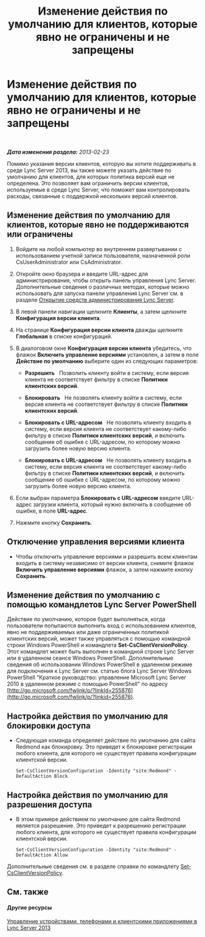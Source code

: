 ﻿---
title: Изменение действия по умолчанию для клиентов, которые явно не ограничены и не запрещены
TOCTitle: Изменение действия по умолчанию для клиентов, которые явно не ограничены и не запрещены
ms:assetid: 548dd0f5-62fe-4c3f-8952-2b9fd4c5fff3
ms:mtpsurl: https://technet.microsoft.com/ru-ru/library/Gg520994(v=OCS.15)
ms:contentKeyID: 49309785
ms.date: 05/19/2016
mtps_version: v=OCS.15
ms.translationtype: HT
---

# Изменение действия по умолчанию для клиентов, которые явно не ограничены и не запрещены

 

_**Дата изменения раздела:** 2013-02-23_

Помимо указания версии клиентов, которую вы хотите поддерживать в среде Lync Server 2013, вы также можете указать действие по умолчанию для клиентов, для которых политика версий еще не определена. Это позволяет вам ограничить версии клиентов, используемые в среде Lync Server, что поможет вам контролировать расходы, связанные с поддержкой нескольких версий клиентов.

## Изменение действия по умолчанию для клиентов, которые явно не поддерживаются или ограничены

1.  Войдите на любой компьютер во внутреннем развертывании с использованием учетной записи пользователя, назначенной роли CsUserAdministrator или CsAdministrator.

2.  Откройте окно браузера и введите URL-адрес для администрирования, чтобы открыть панель управления Lync Server. Дополнительные сведения о различных методах, которые можно использовать для запуска панели управления Lync Server см. в разделе [Открытие средств администрирования Lync Server](lync-server-2013-open-lync-server-administrative-tools.md).

3.  В левой панели навигации щелкните **Клиенты**, а затем щелкните **Конфигурация версии клиента**.

4.  На странице **Конфигурация версии клиента** дважды щелкните **Глобальная** в списке конфигураций.

5.  В диалоговом окне **Конфигурация версии клиента** убедитесь, что флажок **Включить управление версиями** установлен, а затем в поле **Действие по умолчанию** выберите один из следующих параметров:
    
      - **Разрешить**   Позволить клиенту войти в систему, если версия клиента не соответствует фильтру в списке **Политики клиентских версий**.
    
      - **Блокировать**   Не позволять клиенту войти в систему, если версия клиента не соответствует фильтру в списке **Политики клиентских версий**.
    
      - **Блокировать с URL-адресом**   Не позволять клиенту входить в систему, если версия клиента не соответствует какому-либо фильтру в списке **Политики клиентских версий**, и включить сообщение об ошибке с URL-адресом, по которому можно загрузить более новую версию клиента.
    
      - **Блокировать с URL-адресом**   Не позволять клиенту входить в систему, если версия клиента не соответствует какому-либо фильтру в списке **Политики клиентских версий**, и включить сообщение об ошибке с URL-адресом, по которому можно загрузить более новую версию клиента.

6.  Если выбран параметра **Блокировать с URL-адресом** введите URL-адрес загрузки клиента, который нужно включить в сообщение об ошибке, в поле **URL-адрес**.

7.  Нажмите кнопку **Сохранить**.

## Отключение управления версиями клиента

  - Чтобы отключить управление версиями и разрешить всем клиентам входить в систему независимо от версии клиента, снимите флажок **Включить управление версиями** флажок, а затем нажмите кнопку **Сохранить**.

## Изменение действия по умолчанию с помощью командлетов Lync Server PowerShell

Действие по умолчанию, которое будет выполняться, когда пользователи попытаются выполнить вход с использованием клиентов, явно не поддерживаемых или даже ограниченных политикой клиентских версий, может также управляться с помощью командной строки Windows PowerShell и командлета **Set-CsClientVersionPolicy**. Этот командлет может быть выполнен в командной строке Lync Server или в удаленном сеансе Windows PowerShell. Дополнительные сведения об использовании Windows PowerShell в удаленном режиме для подключения к Lync Server см. статью блога Lync Server Windows PowerShell "Краткое руководство: управление Microsoft Lync Server 2010 в удаленном режиме с помощью PowerShell" по адресу [http://go.microsoft.com/fwlink/p/?linkId=255876](http://go.microsoft.com/fwlink/p/?linkid=255876).

## Настройка действия по умолчанию для блокировки доступа

  - Следующая команда определяет действие по умолчанию для сайта Redmond как блокировку. Это приведет к блокировке регистрации любого клиента, для которого не существует правила конфигурации клиентской версии.
    
        Set-CsClientVersionConfiguration -Identity "site:Redmond" -DefaultAction Block

## Настройка действия по умолчанию для разрешения доступа

  - В этом примере действием по умолчанию для сайта Redmond является разрешение. Это приведет к разрешению регистрации любого клиента, для которого не существует правила конфигурации клиентской версии.
    
        Set-CsClientVersionConfiguration -Identity "site:Redmond" -DefaultAction Allow

Дополнительные сведения см. в разделе справки по командлету [Set-CsClientVersionPolicy](set-csclientversionpolicy.md).

## См. также

#### Другие ресурсы

[Управление устройствами, телефонами и клиентскими приложениями в Lync Server 2013](lync-server-2013-managing-devices-phones-and-client-applications.md)

